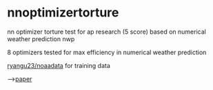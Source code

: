 # nnoptimizertorture
nn optimizer torture test for ap research (5 score) based on numerical weather prediction nwp

8 optimizers tested for max efficiency in numerical weather prediction

[ryangu23/noaadata](https://github.com/ryangu23/noaadump) for training data

-->[paper](https://docs.google.com/document/d/1-LHew4aeFPC1RlGKK24HXrzt2HB_PC1elHSRA-4Isiw/edit?usp=sharing "cb no name version")
